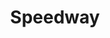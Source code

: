 ---
title: "Speedway"
url: /albuquerque/speedway-san-mateo-boulevard-northeast/
shop: convenience
---
